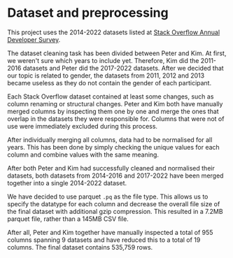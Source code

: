 # Dataset and preprocessing

This project uses the 2014-2022 datasets listed at
[Stack Overflow Annual Developer Survey](https://insights.stackoverflow.com/survey).

The dataset cleaning task has been divided between Peter and Kim. At first, we
weren't sure which years to include yet. Therefore, Kim did the 2011-2016
datasets and Peter did the 2017-2022 datasets. After we decided that our topic
is related to gender, the datasets from 2011, 2012 and 2013 became useless as
they do not contain the gender of each participant.

Each Stack Overflow dataset contained at least some changes, such as column
renaming or structural changes. Peter and Kim both have manually merged columns
by inspecting them one by one and merge the ones that overlap in the datasets
they were responsible for. Columns that were not of use were immediately
excluded during this process.

After individually merging all columns, data had to be normalised for all years.
This has been done by simply checking the unique values for each column and
combine values with the same meaning.

After both Peter and Kim had successfully cleaned and normalised their datasets,
both datasets from 2014-2016 and 2017-2022 have been merged together into a
single 2014-2022 dataset.

We have decided to use parquet `.pq` as the file type. This allows us to specify
the datatype for each column and decrease the overall file size of the final
dataset with additional gzip compression. This resulted in a 7.2MB parquet file,
rather than a 145MB CSV file.

After all, Peter and Kim together have manually inspected a total of 955 columns
spanning 9 datasets and have reduced this to a total of 19 columns. The final
dataset contains 535,759 rows.
